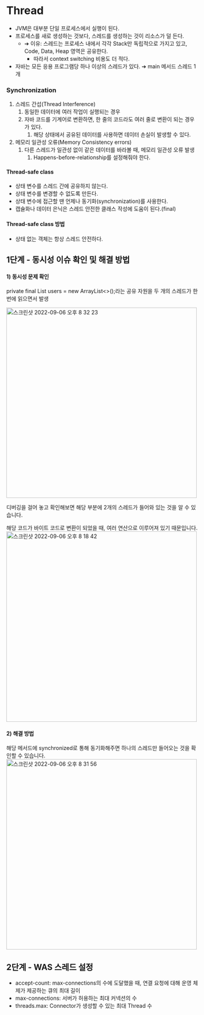 # Thread

- JVM은 대부분 단일 프로세스에서 실행이 된다.
- 프로세스를 새로 생성하는 것보다, 스레드를 생성하는 것이 리소스가 덜 든다. 
  - ➔ 이유: 스레드는 프로세스 내에서 각각 Stack만  독립적으로 가지고 있고,  Code, Data, Heap 영역은 공유한다.
      - 따라서 context switching 비용도 더 적다.
- 자바는 모든 응용 프로그램당 하나 이상의 스레드가 있다. ➔ main 메서드 스레드 1개

### Synchronization
1. 스레드 간섭(Thread Interference)
    1. 동일한 데이터에 여러 작업이 실행되는 경우
    2. 자바 코드를 기계어로 변환하면, 한 줄의 코드라도 여러 줄로 변환이 되는 경우가 있다.
        1. 해당 상태에서 공유된 데이터를 사용하면 데이터 손실이 발생할 수 있다.
2. 메모리 일관성 오류(Memory Consistency errors)
    1. 다른 스레드가 일관성 없이 같은 데이터를 바라볼 때, 메모리 일관성 오류 발생
        1. Happens-before-relationship를 설정해줘야 한다.

#### Thread-safe class
- 상태 변수를 스레드 간에 공유하지 않는다.
- 상태 변수를 변경할 수 없도록 만든다.
- 상태 변수에 접근할 땐 언제나 동기화(synchronization)를 사용한다.
- 캡슐화나 데이터 은닉은 스레드 안전한 클래스 작성에 도움이 된다.(final)

#### Thread-safe class 방법
- 상태 없는 객체는 항상 스레드 안전하다.

## 1단계 - 동시성 이슈 확인 및 해결 방법
#### 1) 동시성 문제 확인
private final List<User> users = new ArrayList<>();라는 공유 자원을 두 개의 스레드가 한 번에 읽으면서 발생

<img width="500" alt="스크린샷 2022-09-06 오후 8 32 23" src="https://user-images.githubusercontent.com/61091307/188625635-c2c03de5-1230-401c-818f-caa66621cd73.png">

디버깅을 걸어 놓고 확인해보면 해당 부분에 2개의 스레드가 들어와 있는 것을 알 수 있습니다.

해당 코드가 바이트 코드로 변환이 되었을 때, 여러 연산으로 이루어져 있기 때문입니다.
<img width="500" alt="스크린샷 2022-09-06 오후 8 18 42" src="https://user-images.githubusercontent.com/61091307/188626500-d972e2c4-fa1e-4a68-8eef-08a4daacac7f.png">

#### 2) 해결 방법
해당 메서드에 synchronized로 통해 동기화해주면 하나의 스레드만 들어오는 것을 확인할 수 있습니다.
<img width="500" alt="스크린샷 2022-09-06 오후 8 31 56" src="https://user-images.githubusercontent.com/61091307/188627042-0cd1f53a-f36c-4256-a5f2-510e24e04ac6.png">


##  2단계 - WAS 스레드 설정
- accept-count: max-connections의 수에 도달했을 때, 연결 요청에 대해 운영 체제가 제공하는 큐의 최대 길이
- max-connections: 서버가 허용하는 최대 커넥션의 수
- threads.max: Connector가 생성할 수 있는 최대 Thread 수